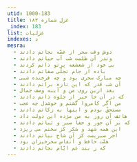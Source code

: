```yaml
---
utid: 1000-183
title: غزل شماره ۱۸۳
_index: 183
list: غزلیات
indexes: د
mesra:
  - دوش وقت سحر از غصّه نجاتم دادند
  - وندر آن ظلمت شب آب حیاتم دادند
  - بی خود از شعشعه پرتو ذاتم کردند
  - باده از جام تجلّی صفاتم دادند
  - چه مبارک سحری بود و چه فرخنده شبی
  - آن شب قدر که این تازه براتم دادند
  - بعد ازین روی من و آینه وصف جمال
  - که در آن جا خبر از جلوه ذاتم دادند
  - من اگر کامروا گشتم و خوشدل چه عجب
  - مستحقّ بودم و اینها به زکاتم دادند
  - هاتف آن روز به من مژده این دولت داد
  - که بر آن جور و جفا صبر و ثباتم دادند
  - این همه شهد و شکر کز سخنم می ریزد
  - اجر صبریست کز آن شاخ نباتم دادند
  - همّت حافظ و اَنفاس سحرخیزان بود
  - که ز بند غم ایّام نجاتم دادند
---
```

